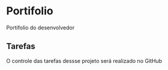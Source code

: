 # Portifolio
Portifolio do desenvolvedor

## Tarefas
O controle das tarefas dessse projeto será realizado no GitHub

